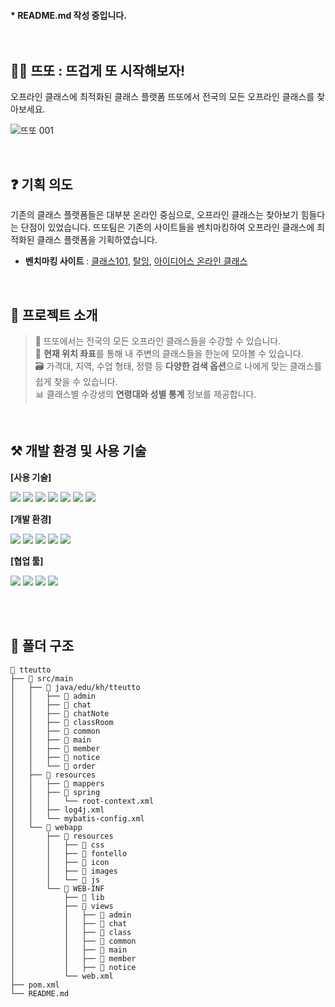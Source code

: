 #### * README.md 작성 중입니다. <br><br><br>

## 👩‍🏫 뜨또 : 뜨겁게 또 시작해보자!
오프라인 클래스에 최적화된 클래스 플랫폼 뜨또에서 전국의 모든 오프라인 클래스를 찾아보세요.

![뜨또 001](https://user-images.githubusercontent.com/110330040/183922817-8309ad64-9e0c-48c5-99fe-59735f4cc9c9.png)

<br>

## ❓ 기획 의도
기존의 클래스 플랫폼들은 대부분 온라인 중심으로, 오프라인 클래스는 찾아보기 힘들다는 단점이 있었습니다. 뜨또팀은 기존의 사이트들을 벤치마킹하여 오프라인 클래스에 최적화된 클래스 플랫폼을 기획하였습니다.

 * **벤치마킹 사이트** : 
[클래스101](http://class101.net/), [탈잉](https://taling.me/), [아이디어스 온라인 클래스](https://www.idus.com/oc)

<br>

## 👋 프로젝트 소개
> 📝 뜨또에서는 전국의 모든 오프라인 클래스들을 수강할 수 있습니다.  
📍 **현재 위치 좌표**를 통해 내 주변의 클래스들을 한눈에 모아볼 수 있습니다.  
🗃️ 가격대, 지역, 수업 형태, 정렬 등 **다양한 검색 옵션**으로 나에게 맞는 클래스를 쉽게 찾을 수 있습니다.  
📊 클래스별 수강생의 **연령대와 성별 통계** 정보를 제공합니다.

<br>

## ⚒️ 개발 환경 및 사용 기술
**[사용 기술]**
<p>
  <img src="https://img.shields.io/badge/HTML5-E34F26?style=flat-square&logo=HTML5&logoColor=white">
  <img src="https://img.shields.io/badge/CSS3-1572B6?style=flat-square&logo=CSS3&logoColor=white">
  <img src="https://img.shields.io/badge/JavaScript-F7DF1E?style=flat-square&logo=JavaScript&logoColor=black">
  <img src="https://img.shields.io/badge/jQuery-0769AD?style=flat-square&logo=jQuery&logoColor=white">
  <img src="https://img.shields.io/badge/java-007396?style=flat-square&logo=java&logoColor=white">
  <img src="https://img.shields.io/badge/Oracle-F80000?style=flat-square&logo=Oracle&logoColor=white">
  <img src="https://img.shields.io/badge/JSON-000000?style=flat-square&logo=JSON&logoColor=white">
</p>

**[개발 환경]**
<p>
  <img src="https://img.shields.io/badge/Visual Studio Code-007ACC?style=flat-square&logo=Visual Studio Code&logoColor=white">
  <img src="https://img.shields.io/badge/Bootstrap-7952B3?style=flat-square&logo=Bootstrap&logoColor=white">
  <img src="https://img.shields.io/badge/Eclipse IDE-2C2255?style=flat-square&logo=Eclipse IDE&logoColor=white">
  <img src="https://img.shields.io/badge/Spring-6DB33F?style=flat-square&logo=Spring&logoColor=white">
  <img src="https://img.shields.io/badge/Apache Tomcat-F8DC75?style=flat-square&logo=Apache Tomcat&logoColor=black">
</p>

**[협업 툴]**
<p>
  <img src="https://img.shields.io/badge/Trello-0052CC?style=flat-square&logo=Trello&logoColor=white">
  <img src="https://img.shields.io/badge/Slack-4A154B?style=flat-square&logo=Slack&logoColor=white">
  <img src="https://img.shields.io/badge/Sourcetree-0052CC?style=flat-square&logo=Sourcetree&logoColor=white">
  <img src="https://img.shields.io/badge/GitHub-181717?style=flat-square&logo=GitHub&logoColor=white">
</p>

<br><br>

## 📂 폴더 구조
```
📁 tteutto
├── 📁 src/main
│   ├── 📁 java/edu/kh/tteutto
│   │   ├── 📁 admin
│   │   ├── 📁 chat
│   │   ├── 📁 chatNote
│   │   ├── 📁 classRoom
│   │   ├── 📁 common
│   │   ├── 📁 main
│   │   ├── 📁 member
│   │   ├── 📁 notice
│   │   └── 📁 order
│   ├── 📁 resources
│   │   ├── 📁 mappers
│   │   ├── 📁 spring
│   │   │   └── root-context.xml
│   │   ├── log4j.xml
│   │   └── mybatis-config.xml
│   └── 📁 webapp
│       ├── 📁 resources
│       │   ├── 📁 css
│       │   ├── 📁 fontello
│       │   ├── 📁 icon
│       │   ├── 📁 images
│       │   └── 📁 js
│       └── 📁 WEB-INF
│           ├── 📁 lib
│           ├── 📁 views
│           │   ├── 📁 admin
│           │   ├── 📁 chat
│           │   ├── 📁 class
│           │   ├── 📁 common
│           │   ├── 📁 main
│           │   ├── 📁 member
│           │   ├── 📁 notice
│           └── web.xml
├── pom.xml
└── README.md
```
